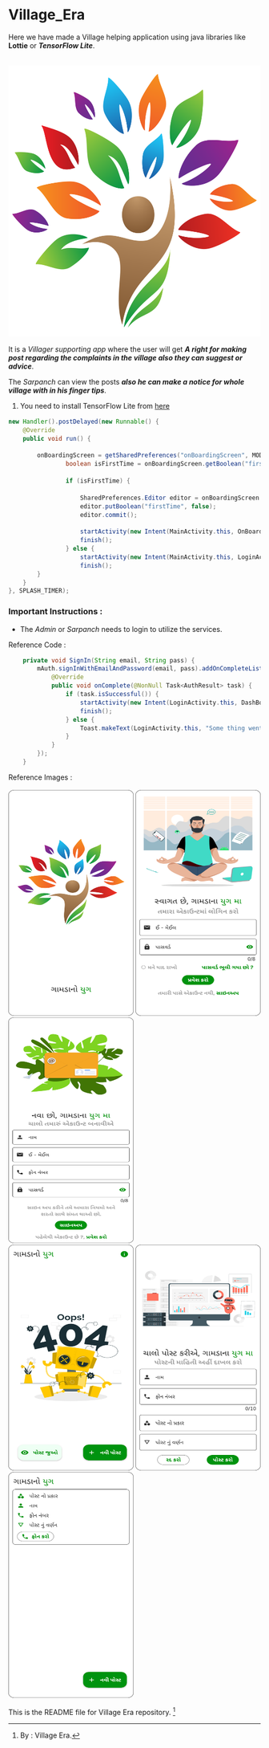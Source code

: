 # Village_Era

Here we have made a Village helping application using java libraries like **Lottie** or **_TensorFlow Lite_**.

<p align="center"><br><img src="app/src/main/res/drawable/villageera.svg" alt="drawing" height="540"/></p>

It is a *Villager supporting app* where the user will get **_A right for making post regarding the complaints in the village also they can suggest or advice_**.

The *Sarpanch* can view the posts **_also he can make a notice for whole village with in his finger tips_**.

1. You need to install TensorFlow Lite from [here](https://www.tensorflow.org/)

```Java
new Handler().postDelayed(new Runnable() {
	@Override
	public void run() {
	
		onBoardingScreen = getSharedPreferences("onBoardingScreen", MODE_PRIVATE);
                boolean isFirstTime = onBoardingScreen.getBoolean("firstTime", true);

                if (isFirstTime) {

                    SharedPreferences.Editor editor = onBoardingScreen.edit();
                    editor.putBoolean("firstTime", false);
                    editor.commit();

                    startActivity(new Intent(MainActivity.this, OnBoardingScreen.class));
                    finish();
                } else {
                    startActivity(new Intent(MainActivity.this, LoginActivity.class));
                    finish();
		}
	}
}, SPLASH_TIMER);

```

### Important Instructions :

* The *Admin* or *Sarpanch* needs to login to utilize the services.

Reference Code : 
```Java
    private void SignIn(String email, String pass) {
        mAuth.signInWithEmailAndPassword(email, pass).addOnCompleteListener(this, new OnCompleteListener<AuthResult>() {
            @Override
            public void onComplete(@NonNull Task<AuthResult> task) {
                if (task.isSuccessful()) {
                    startActivity(new Intent(LoginActivity.this, DashBoardActivity.class));
                    finish();
                } else {
                    Toast.makeText(LoginActivity.this, "Some thing went wrong", Toast.LENGTH_SHORT).show();
                }
            }
        });
    }
```
Reference Images : <br>
	<br><img src="app/src/main/res/drawable/Splash.svg" alt="drawing" width="250" height="450"/>
	<img src="app/src/main/res/drawable/Login.svg" alt="drawing" width="250" height="450"/>
	<img src="app/src/main/res/drawable/SignUp.svg" alt="drawing" width="250" height="450"/>
	<br><img src="app/src/main/res/drawable/Dashboard.svg" alt="drawing" width="250" height="450"/>
	<img src="app/src/main/res/drawable/Post Creation.svg" alt="drawing" width="250" height="450"/>
	<img src="app/src/main/res/drawable/View Post.svg" alt="drawing" width="250" height="450"/>
	
This is the README file for Village Era repository. [^1]

[^1]: By : Village Era.
